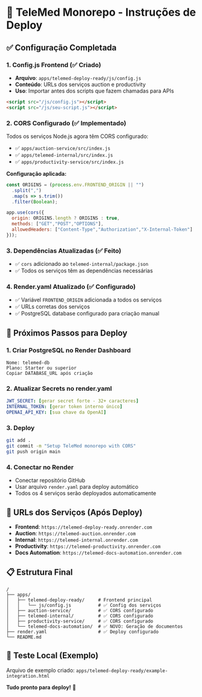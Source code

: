 # 🚀 TeleMed Monorepo - Instruções de Deploy

## ✅ Configuração Completada

### 1. Config.js Frontend (✅ Criado)
- **Arquivo**: `apps/telemed-deploy-ready/js/config.js`
- **Conteúdo**: URLs dos serviços auction e productivity
- **Uso**: Importar antes dos scripts que fazem chamadas para APIs

```html
<script src="/js/config.js"></script>
<script src="/js/seu-script.js"></script>
```

### 2. CORS Configurado (✅ Implementado)
Todos os serviços Node.js agora têm CORS configurado:

- ✅ `apps/auction-service/src/index.js`
- ✅ `apps/telemed-internal/src/index.js` 
- ✅ `apps/productivity-service/src/index.js`

**Configuração aplicada:**
```javascript
const ORIGINS = (process.env.FRONTEND_ORIGIN || "")
  .split(",")
  .map(s => s.trim())
  .filter(Boolean);

app.use(cors({
  origin: ORIGINS.length ? ORIGINS : true,
  methods: ["GET","POST","OPTIONS"],
  allowedHeaders: ["Content-Type","Authorization","X-Internal-Token"]
}));
```

### 3. Dependências Atualizadas (✅ Feito)
- ✅ `cors` adicionado ao `telemed-internal/package.json`
- ✅ Todos os serviços têm as dependências necessárias

### 4. Render.yaml Atualizado (✅ Configurado)
- ✅ Variável `FRONTEND_ORIGIN` adicionada a todos os serviços
- ✅ URLs corretas dos serviços
- ✅ PostgreSQL database configurado para criação manual

## 🎯 Próximos Passos para Deploy

### 1. Criar PostgreSQL no Render Dashboard
```
Nome: telemed-db
Plano: Starter ou superior
Copiar DATABASE_URL após criação
```

### 2. Atualizar Secrets no render.yaml
```yaml
JWT_SECRET: [gerar secret forte - 32+ caracteres]
INTERNAL_TOKEN: [gerar token interno único]
OPENAI_API_KEY: [sua chave da OpenAI]
```

### 3. Deploy
```bash
git add .
git commit -m "Setup TeleMed monorepo with CORS"
git push origin main
```

### 4. Conectar no Render
- Conectar repositório GitHub
- Usar arquivo `render.yaml` para deploy automático
- Todos os 4 serviços serão deployados automaticamente

## 🔗 URLs dos Serviços (Após Deploy)
- **Frontend**: `https://telemed-deploy-ready.onrender.com`
- **Auction**: `https://telemed-auction.onrender.com`
- **Internal**: `https://telemed-internal.onrender.com`
- **Productivity**: `https://telemed-productivity.onrender.com`
- **Docs Automation**: `https://telemed-docs-automation.onrender.com`

## 📋 Estrutura Final
```
/
├── apps/
│   ├── telemed-deploy-ready/     # Frontend principal
│   │   └── js/config.js          # ✅ Config dos serviços
│   ├── auction-service/          # ✅ CORS configurado
│   ├── telemed-internal/         # ✅ CORS configurado  
│   ├── productivity-service/     # ✅ CORS configurado
│   └── telemed-docs-automation/  # ✅ NOVO: Geração de documentos
├── render.yaml                   # ✅ Deploy configurado
└── README.md
```

## 🧪 Teste Local (Exemplo)
Arquivo de exemplo criado: `apps/telemed-deploy-ready/example-integration.html`

**Tudo pronto para deploy!** 🎉